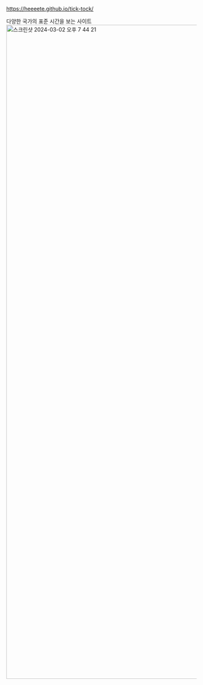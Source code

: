 https://heeeete.github.io/tick-tock/

다양한 국가의 표준 시간을 보는 사이트
<img width="1728" alt="스크린샷 2024-03-02 오후 7 44 21" src="https://github.com/heeeete/tick-tock/assets/101648575/af8439ed-38e2-4e22-8043-d032d51d7a51">
